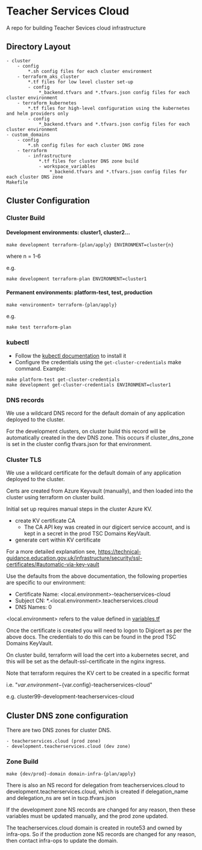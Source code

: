 # Teacher Services Cloud

A repo for building Teacher Sevices cloud infrastructure

## Directory Layout

```
- cluster
    - config
        *.sh config files for each cluster environment
    - terraform_aks_cluster
        *.tf files for low level cluster set-up
        - config
            *_backend.tfvars and *.tfvars.json config files for each cluster environment
    - terraform_kubernetes
        *.tf files for high-level configuration using the kubernetes and helm providers only
        - config
            *_backend.tfvars and *.tfvars.json config files for each cluster environment
- custom_domains
    - config
        *.sh config files for each cluster DNS zone
    - terraform
        - infrastructure
            *.tf files for cluster DNS zone build
            - workspace_variables
                *_backend.tfvars and *.tfvars.json config files for each cluster DNS zone
Makefile
```

## Cluster Configuration

### Cluster Build

#### Development environments: cluster1, cluster2...

```
make development terraform-{plan/apply} ENVIRONMENT=cluster{n}
```

where n = 1-6

e.g.
```
make development terraform-plan ENVIRONMENT=cluster1
```

#### Permanent environments: platform-test, test, production

```
make <environment> terraform-{plan/apply}
```

e.g.
```
make test terraform-plan
```

### kubectl
- Follow the [kubectl documentation](https://kubernetes.io/docs/tasks/tools/#kubectl) to install it
- Configure the credentials using the `get-cluster-credentials` make command. Example:

```
make platform-test get-cluster-credentials
make development get-cluster-credentials ENVIRONMENT=cluster1
```

### DNS records

We use a wildcard DNS record for the default domain of any application deployed to the cluster.

For the development clusters, on cluster build this record will be automatically created in the dev DNS zone.
This occurs if cluster_dns_zone is set in the cluster config tfvars.json for that environment.

### Cluster TLS

We use a wildcard certificate for the default domain of any application deployed to the cluster.

Certs are created from Azure Keyvault (manually),
and then loaded into the cluster using terraform on cluster build.

Initial set up requires manual steps in the cluster Azure KV.

- create KV certificate CA
    - The CA API key was created in our digicert service account, and is kept in a secret in the prod TSC Domains KeyVault.
- generate cert within KV certificate

For a more detailed explanation see,
https://technical-guidance.education.gov.uk/infrastructure/security/ssl-certificates/#automatic-via-key-vault

Use the defaults from the above documentation, the following properties are specific to our environment:
- Certificate Name: <local.environment>-teacherservices-cloud
- Subject CN: *.<local.environment>.teacherservices.cloud
- DNS Names: 0

<local.environment> refers to the value defined in [variables.tf](cluster/terraform_kubernetes/variables.tf)

Once the certificate is created you will need to logon to Digicert as per the above docs.  The credentials to do this can be found in the prod TSC Domains KeyVault.

On cluster build, terraform will load the cert into a kubernetes secret,
and this will be set as the default-ssl-certificate in the nginx ingress.

Note that terraform requires the KV cert to be created in a specific format

i.e. "${var.environment}-${var.config}-teacherservices-cloud"

e.g. cluster99-development-teacherservices-cloud

## Cluster DNS zone configuration

There are two DNS zones for cluster DNS.

    - teacherservices.cloud (prod zone)
    - development.teacherservices.cloud (dev zone)

### Zone Build

```
make {dev/prod}-domain domain-infra-{plan/apply}
```

There is also an NS record for delegation from teacherservices.cloud to development.teacherservices.cloud,
which is created if delegation_name and delegation_ns are set in tscp.tfvars.json

If the development zone NS records are changed for any reason, then these variables must be updated manually,
and the prod zone updated.

The teacherservices.cloud domain is created in route53 and owned by infra-ops. So if the production zone NS records are changed for any reason, then contact infra-ops to update the domain.
